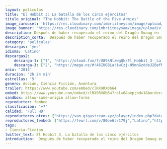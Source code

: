```yaml
---
layout: peliculas
title: "El Hobbit 3: La batalla de los cinco ejércitos"
titulo_original: "The Hobbit: The Battle of the Five Armies"
image_carousel: 'https://res.cloudinary.com/imbriitneysam/image/upload/v1543723090/hobbit3-poster-min.jpg'
image_banner: 'https://res.cloudinary.com/imbriitneysam/image/upload/v1543723092/hobbit3-banner-min.jpg'
description: Después de haber recuperado el reino del Dragón Smaug en la montaña, la Compañía ha desencadenado, sin querer, una potencia maligna. Un Smaug enfurecido vuela hacia la Ciudad del Lago para acabar con cualquier resto de vida. Obsesionado con las enormes riquezas en su poder, el rey enano Thorin se vuelve codicioso, mientras Bilbo intenta hacerle entrar en razón haciendo algo desesperado y peligroso.
description_corta:  Después de haber recuperado el reino del Dragón Smaug en la montaña, la Compañía ha desencadenado, sin querer, una potencia maligna. Un Smaug enfurecido vuela hacia la Ciudad del Lago para acabar con cualquier resto de vida. Obsesionado con...
category: 'peliculas'
descargas: 'yes'
idioma: 'Latino'
descargas2:
    descarga-1: ["1", "https://oload.fun/f/U89kNlzwgQk/El_Hobbit_3-_La_batalla_de_los_cinco_ej%C3%A9rcitos.mp4", "https://www.google.com/s2/favicons?domain=openload.co","OpenLoad","https://res.cloudinary.com/imbriitneysam/image/upload/v1541473684/mexico.png", "Latino", "Full HD"]
    descarga-3: ["2", "https://mega.nz/#!46IUGBLa!iwCzj-H9mnGzddeJ2BefNzqxcneHmQS3CN67EjnEqq0", "https://www.google.com/s2/favicons?domain=mega.nz","Mega","https://res.cloudinary.com/imbriitneysam/image/upload/v1541473684/mexico.png", "Latino", "Full HD"]
anio: '2014'
duracion: '2h 24 min'
estrellas: '5'
genero: Acción, Ciencia Ficción, Aventura
trailer: https://www.youtube.com/embed/clRX9RXOb64
embed: https://www.youtube.com/embed/clRX9RXOb64?rel=0&amp;hd=1&border=0&wmode=opaque&enablejsapi=1&modestbranding=1&controls=1&showinfo=1
sandbox: allow-same-origin allow-forms
reproductor: fembed
clasificacion: '+7'
calidad: 'Full HD'
reproductores_otros: ["https://van.gigastream.xyz/player/index.php?data=4c5bde74a8f110656874902f07378009","Latino","https://streampelis.info/public/dist/index.html?id=772ade1edaec4d068f3f0a48a0c3c7bb","Latino","https://gdriveplayer.me/embed2.php?link=NmUVb0IT6oQSOYCj2UGhSg1y10PPUbgMPtlFESeyjMtJGGKTjRcHPEkOlBni4EE%252F038J2ZP1ijZ4v3NdvJYfHOi6QvLsdYHGZKSUEoEwnKpFgN8DUOiAUcjmIxU88jBAFHcrY6crHHY3iAYhFAVbqXqJPyHIQlnsgSAnpeMZOvSkKH60QFWfwPhZGQpFLZIHy3zeiOWflqrYmRNAQ7Zmnp","Latino","https://movcloud.net/embed/wo-7mQqpY-RM","Latino","https://api.cuevana3.io/stream/index.php?file=ek5lbm9xYWNrS0xYMTZLa2xNbkdvY3ZTb3BtZng4TGp6ZFpobGFMUGtOelcwcUZmbWRIVzRkakVuS0JnbEplcG1KUnNZSlRTMGViVTBxZGdsdEhPb3QzSW1wbDlyZG5ocWNpZ1lLRFNsUT09","Latino","https://mstream.press/b3g8zqtbfydx","Latino","https://mstream.press/8h8rmhywpand","Latino"]
reproductores_fembed: ["https://feurl.com/v/80oe6lr179j","Latino","https://feurl.com/v/3q917p1g829","Latino"]
tags:
- Ciencia-Ficcion
twitter_text: El Hobbit 3, La batalla de los cinco ejércitos
introduction:  Después de haber recuperado el reino del Dragón Smaug en la montaña, la Compañía ha desencadenado, sin querer, una potencia maligna. Un Smaug enfurecido vuela hacia la Ciudad del Lago para acabar con cualquier resto de vida. Obsesionado con
---
```












